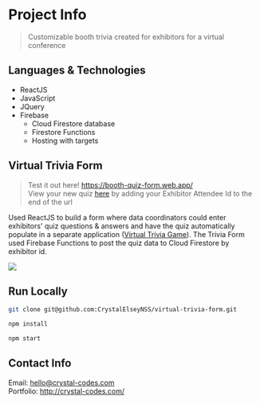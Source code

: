 # Project Info

> Customizable booth trivia created for exhibitors for a virtual conference


## Languages & Technologies

* ReactJS
* JavaScript
* JQuery
* Firebase 
    * Cloud Firestore database
    * Firestore Functions
    * Hosting with targets


## Virtual Trivia Form

> Test it out here! https://booth-quiz-form.web.app/   
> View your new quiz [here](https://github.com/CrystalElseyNSS/virtual-trivia-game) by adding your Exhibitor Attendee Id to the end of the url

Used ReactJS to build a form where data coordinators could enter exhibitors' quiz questions & answers and have the quiz automatically populate in a separate application ([Virtual Trivia Game](https://github.com/CrystalElseyNSS/virtual-trivia-game)). The Trivia Form used Firebase Functions to post the quiz data to Cloud Firestore by exhibitor id.

![](https://eventfinity-production-assets.s3.amazonaws.com/materials/1214031/original/boothform.png)


## Run Locally

```bash
git clone git@github.com:CrystalElseyNSS/virtual-trivia-form.git
```
```bash
npm install
```
```bash
npm start
```

## Contact Info

Email: hello@crystal-codes.com  
Portfolio: http://crystal-codes.com/